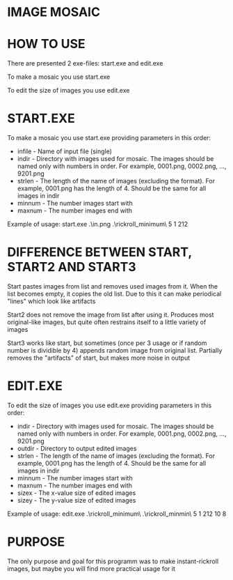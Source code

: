 # IMAGE MOSAIC
# HOW TO USE
There are presented 2 exe-files: start.exe and edit.exe

To make a mosaic you use start.exe

To edit the size of images you use edit.exe

# START.EXE
To make a mosaic you use start.exe providing parameters in this order:
* infile - Name of input file (single)
* indir - Directory with images used for mosaic. The images should be named only with numbers in order. For example, 0001.png, 0002.png, ..., 9201.png
* strlen - The length of the name of images (excluding the format). For example, 0001.png has the length of 4. Should be the same for all images in indir
* minnum - The number images start with
* maxnum - The number images end with

Example of usage:
start.exe .\in.png .\rickroll_minimum\ 5 1 212

# DIFFERENCE BETWEEN START, START2 AND START3
Start pastes images from list and removes used images from it. When the list becomes empty, it copies the old list. Due to this it can make periodical "lines" which look like artifacts

Start2 does not remove the image from list after using it. Produces most original-like images, but quite often restrains itself to a little variety of images

Start3 works like start, but sometimes (once per 3 usage or if random number is dividible by 4) appends random image from original list. Partially removes the "artifacts" of start, but makes more noise in output

# EDIT.EXE
To edit the size of images you use edit.exe providing parameters in this order:
* indir - Directory with images used for mosaic. The images should be named only with numbers in order. For example, 0001.png, 0002.png, ..., 9201.png
* outdir - Directory to output edited images
* strlen - The length of the name of images (excluding the format). For example, 0001.png has the length of 4. Should be the same for all images in indir
* minnum - The number images start with
* maxnum - The number images end with
* sizex - The x-value size of edited images
* sizey - The y-value size of edited images

Example of usage:
edit.exe .\rickroll_minimum\ .\rickroll_minmin\ 5 1 212 10 8

# PURPOSE
The only purpose and goal for this programm was to make instant-rickroll images, but maybe you will find more practical usage for it